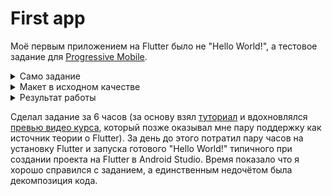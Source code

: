 # First app

Моё первым приложением на Flutter было не "Hello World!", а тестовое задание для [Progressive Mobile][Pmobi].

<details>
  <summary>Само задание</summary>
  Задание с уменьшенным иозображением макета
  
  ![task screen][TaskScreen]
</details>

<details>
  <summary>Макет в исходном качестве</summary>  

  ![layout origin][LayoutOrigin]
</details>
<details>
  <summary>Результат работы</summary>  
  
  ![layout origin][Result]
</details>

Сделал задание за 6 часов (за основу взял [туториал][FlutterTutorial] и вдохновлялся [превью видео курса][AcademiamindCrushCourse], который позже оказывал мне пару поддержку как источник теории о Flutter). За день до этого потратил пару часов на установку Flutter и запуска готового "Hello World!" типичного при создании проекта на Flutter в Android Studio. Время показало что я хорошо справился с заданием, а единственным недочётом была декомпозиция кода.

[Pmobi]:<https://pmobi.ru/>
[TaskScreen]:<https://github.com/iebrosalin/mobile/blob/master/readme/flutter/first_app/task.png>
[LayoutOrigin]:<https://github.com/iebrosalin/mobile/blob/master/readme/flutter/first_app/task_screen.jpg>
[Result]:<https://github.com/iebrosalin/mobile/blob/master/readme/flutter/first_app/result_screen.jpg>
[FlutterTutorial]:<https://flutter.dev/docs/development/ui/layout/tutorial>
[AcademiamindCrushCourse]:<https://www.youtube.com/watch?v=x0uinJvhNxI>
